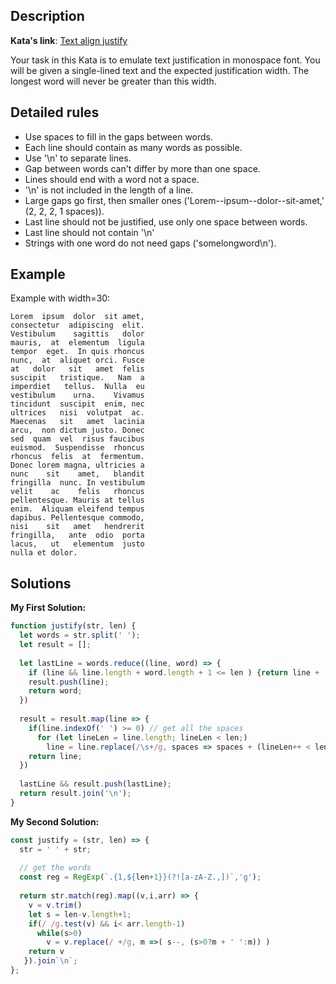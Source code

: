 ## Description

**Kata's link**: [Text align justify](https://www.codewars.com/kata/537e18b6147aa838f600001b/javascript)

Your task in this Kata is to emulate text justification in monospace font. You will be given a single-lined text and the expected justification width. The longest word will never be greater than this width.

## Detailed rules

* Use spaces to fill in the gaps between words.
* Each line should contain as many words as possible.
* Use '\n' to separate lines.
* Gap between words can't differ by more than one space.
* Lines should end with a word not a space.
* '\n' is not included in the length of a line.
* Large gaps go first, then smaller ones ('Lorem--ipsum--dolor--sit-amet,' (2, 2, 2, 1 spaces)).
* Last line should not be justified, use only one space between words.
* Last line should not contain '\n'
* Strings with one word do not need gaps ('somelongword\n').

## Example

Example with width=30:

```
Lorem  ipsum  dolor  sit amet,
consectetur  adipiscing  elit.
Vestibulum    sagittis   dolor
mauris,  at  elementum  ligula
tempor  eget.  In quis rhoncus
nunc,  at  aliquet orci. Fusce
at   dolor   sit   amet  felis
suscipit   tristique.   Nam  a
imperdiet   tellus.  Nulla  eu
vestibulum    urna.    Vivamus
tincidunt  suscipit  enim, nec
ultrices   nisi  volutpat  ac.
Maecenas   sit   amet  lacinia
arcu,  non dictum justo. Donec
sed  quam  vel  risus faucibus
euismod.  Suspendisse  rhoncus
rhoncus  felis  at  fermentum.
Donec lorem magna, ultricies a
nunc    sit    amet,   blandit
fringilla  nunc. In vestibulum
velit    ac    felis   rhoncus
pellentesque. Mauris at tellus
enim.  Aliquam eleifend tempus
dapibus. Pellentesque commodo,
nisi    sit   amet   hendrerit
fringilla,   ante  odio  porta
lacus,   ut   elementum  justo
nulla et dolor.
```

## Solutions

**My First Solution:**


```js
function justify(str, len) {
  let words = str.split(' ');
  let result = [];
  
  let lastLine = words.reduce((line, word) => {
    if (line && line.length + word.length + 1 <= len ) {return line + ' ' + word}
    result.push(line);
    return word;
  })
  
  result = result.map(line => {
    if(line.indexOf(' ') >= 0) // get all the spaces
      for (let lineLen = line.length; lineLen < len;)
        line = line.replace(/\s+/g, spaces => spaces + (lineLen++ < len ? ' ' : '')) // add more spaces as needed
    return line;
  })
  
  lastLine && result.push(lastLine);
  return result.join('\n');
}
```

**My Second Solution:**

```js
const justify = (str, len) => {
  str = ' ' + str;
  
  // get the words
  const reg = RegExp(`.{1,${len+1}}(?![a-zA-Z.,])`,'g');
  
  return str.match(reg).map((v,i,arr) => {
    v = v.trim()
    let s = len-v.length+1;
    if(/ /g.test(v) && i< arr.length-1)
      while(s>0) 
        v = v.replace(/ +/g, m =>( s--, (s>0?m + ' ':m)) )
    return v   
   }).join`\n`;
};
```


